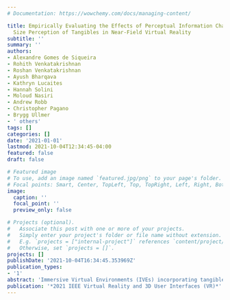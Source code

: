 ```yaml
---
# Documentation: https://wowchemy.com/docs/managing-content/

title: Empirically Evaluating the Effects of Perceptual Information Channels on the
  Size Perception of Tangibles in Near-Field Virtual Reality
subtitle: ''
summary: ''
authors:
- Alexandre Gomes de Siqueira
- Rohith Venkatakrishnan
- Roshan Venkatakrishnan
- Ayush Bharqava
- Kathryn Lucaites
- Hannah Solini
- Moloud Nasiri
- Andrew Robb
- Christopher Pagano
- Brygg Ullmer
- ' others'
tags: []
categories: []
date: '2021-01-01'
lastmod: 2021-10-04T12:34:45-04:00
featured: false
draft: false

# Featured image
# To use, add an image named `featured.jpg/png` to your page's folder.
# Focal points: Smart, Center, TopLeft, Top, TopRight, Left, Right, BottomLeft, Bottom, BottomRight.
image:
  caption: ''
  focal_point: ''
  preview_only: false

# Projects (optional).
#   Associate this post with one or more of your projects.
#   Simply enter your project's folder or file name without extension.
#   E.g. `projects = ["internal-project"]` references `content/project/deep-learning/index.md`.
#   Otherwise, set `projects = []`.
projects: []
publishDate: '2021-10-04T16:34:45.353969Z'
publication_types:
- '1'
abstract: 'Immersive Virtual Environments (IVEs) incorporating tangibles are becoming more accessible. The success of applications combining 3D printed tangibles and VR often depends on how accurately size is perceived. Research has shown that visuo-haptic perceptual information is important in the perception of size. However, it is unclear how these sensory-perceptual channels are affected by immersive virtual environments that incorporate tangible objects. Towards understanding the effects of different sensory information channels in the near field size perception of tangibles of graspable sizes in IVEs, we conducted a between-subjects study evaluating the accuracy of size perception across three experimental conditions (Vision-only, Haptics-only, Vision and Haptics). We found that overall, participants consistently over-estimated the size of the dials regardless of the type of perceptual information that was presented. Participants in the haptics only condition overestimated diameters to a larger degree as compared to other conditions. Participants were most accurate in the vision only condition and least accurate in the haptics only condition. Our results also revealed that increased efficiency in reporting size over time was most pronounced in the visuo-haptic condition.'
publication: '*2021 IEEE Virtual Reality and 3D User Interfaces (VR)*'
---
```

